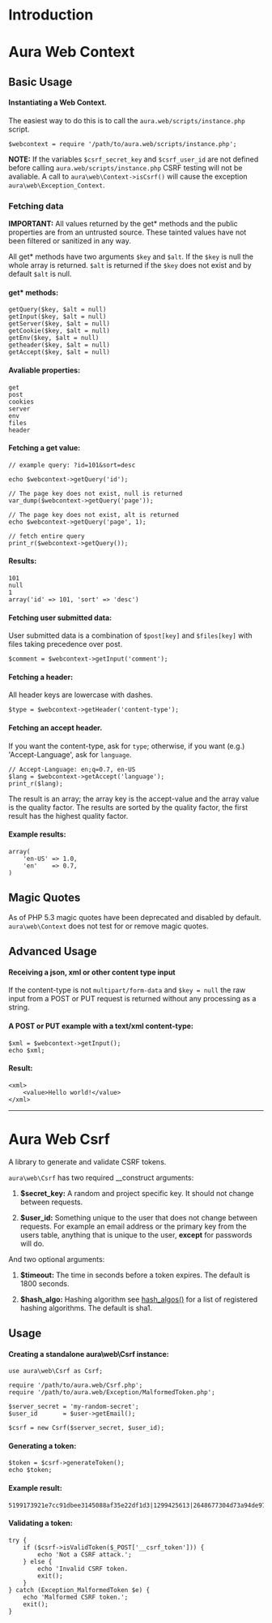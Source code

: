 Introduction
============


Aura Web Context
==================

Basic Usage
-----------

#### Instantiating a Web Context.

The easiest way to do this is to call the `aura.web/scripts/instance.php` script.

    $webcontext = require '/path/to/aura.web/scripts/instance.php';

**NOTE:** 
If the variables `$csrf_secret_key` and `$csrf_user_id` are not defined before calling `aura.web/scripts/instance.php` CSRF testing will not be avaliable. A call to `aura\web\Context->isCsrf()` will cause the exception `aura\web\Exception_Context`.

### Fetching data

**IMPORTANT:** 
All values returned by the get* methods and the public properties are from an untrusted source. These tainted values have not been filtered or sanitized in any way.

All get* methods have two arguments `$key` and `$alt`. If the `$key` is null the whole array is returned. `$alt` is returned if the `$key` does not exist and by default `$alt` is null.
    
#### get* methods:

    getQuery($key, $alt = null)
    getInput($key, $alt = null)
    getServer($key, $alt = null)
    getCookie($key, $alt = null)
    getEnv($key, $alt = null)
    getheader($key, $alt = null)
    getAccept($key, $alt = null)


#### Avaliable properties:

    get
    post
    cookies
    server
    env
    files
    header


#### Fetching a get value:

    // example query: ?id=101&sort=desc

    echo $webcontext->getQuery('id');
    
    // The page key does not exist, null is returned
    var_dump($webcontext->getQuery('page'));

    // The page key does not exist, alt is returned
    echo $webcontext->getQuery('page', 1);

    // fetch entire query
    print_r($webcontext->getQuery());

#### Results:

    101
    null
    1
    array('id' => 101, 'sort' => 'desc')

#### Fetching user submitted data:
User submitted data is a combination of `$post[key]` and `$files[key]` with files taking precedence over post.

    $comment = $webcontext->getInput('comment');

#### Fetching a header:
All header keys are lowercase with dashes.

    $type = $webcontext->getHeader('content-type');

#### Fetching an accept header.
If you want the content-type, ask for `type`; otherwise, if you want (e.g.) 'Accept-Language', ask for `language`.

    // Accept-Language: en;q=0.7, en-US
    $lang = $webcontext->getAccept('language');
    print_r($lang);

The result is an array; the array key is the accept-value and the array value is the quality factor. The results are sorted by the quality factor, the first result has the highest quality factor.

#### Example results:

    array(
        'en-US' => 1.0,
        'en'    => 0.7,
    )


Magic Quotes
------------
As of PHP 5.3 magic quotes have been deprecated and disabled by default. `aura\web\Context` does not test for or remove magic quotes.


Advanced Usage
--------------

#### Receiving a json, xml or other content type input

If the content-type is not `multipart/form-data` and `$key = null` the raw input from a POST or PUT request is returned without any processing as a string.

#### A POST or PUT example with a text/xml content-type:

    $xml = $webcontext->getInput();
    echo $xml;

#### Result:

    <xml>
        <value>Hello world!</value>
    </xml>


-----------------------------------------------

Aura Web Csrf
================
A library to generate and validate CSRF tokens.

`aura\web\Csrf` has two required __construct arguments:

  1. **$secret_key:** A random and project specific key. It should not change between requests.

  2. **$user_id:** Something unique to the user that does not change between requests. For example an email address or the primary key from the users table, anything that is unique to the user, **except** for passwords will do.

And two optional arguments:

  1. **$timeout:** The time in seconds before a token expires. The default is 1800 seconds.

  2. **$hash_algo:** Hashing algorithm see [hash_algos()](http://php.net/hash_algos) for a list of registered hashing algorithms. The default is sha1.

Usage
-----

#### Creating a standalone aura\web\Csrf instance:
    
    use aura\web\Csrf as Csrf;
    
    require '/path/to/aura.web/Csrf.php';
    require '/path/to/aura.web/Exception/MalformedToken.php';
    
    $server_secret = 'my-random-secret';
    $user_id       = $user->getEmail();

    $csrf = new Csrf($server_secret, $user_id);
    
#### Generating a token:

    $token = $csrf->generateToken();
    echo $token;

#### Example result:

    5199173921e7cc91dbee3145088af35e22df1d3|1299425613|2648677304d73a94de97218.48580521

#### Validating a token:

    try {
        if ($csrf->isValidToken($_POST['__csrf_token'])) {
            echo 'Not a CSRF attack.';
        } else {
            echo 'Invalid CSRF token.
            exit();
        }
    } catch (Exception_MalformedToken $e) {
        echo 'Malformed CSRF token.';
        exit();
    }
